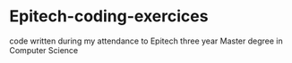 # Epitech-coding-exercices
code written during my attendance to Epitech three year Master degree in Computer Science
